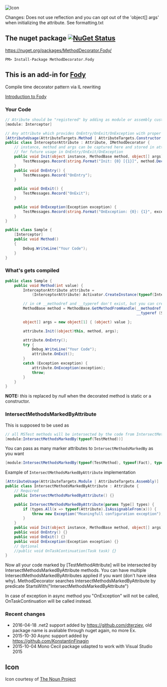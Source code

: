 ![Icon](https://raw.github.com/Fody/MethodDecorator/master/Icons/package_icon.png)

Changes:
Does not use reflection and you can opt out of the 'object[] args' when initializing the attribute.
See formatting.txt

## The nuget package  [![NuGet Status](http://img.shields.io/nuget/v/MethodDecorator.Fody.svg?style=flat)](https://www.nuget.org/packages/MethodDecorator.Fody/)

https://nuget.org/packages/MethodDecorator.Fody/

    PM> Install-Package MethodDecorator.Fody

## This is an add-in for [Fody](https://github.com/Fody/Fody/)

Compile time decorator pattern via IL rewriting

[Introduction to Fody](http://github.com/Fody/Fody/wiki/SampleUsage)

### Your Code

```c#
// Atribute should be "registered" by adding as module or assembly custom attribute
[module: Interceptor]

// Any attribute which provides OnEntry/OnExit/OnException with proper args
[AttributeUsage(AttributeTargets.Method | AttributeTargets.Constructor | AttributeTargets.Assembly | AttributeTargets.Module)]
public class InterceptorAttribute : Attribute, IMethodDecorator	{
    // instance, method and args can be captured here and stored in attribute instance fields
	// for future usage in OnEntry/OnExit/OnException
	public void Init(object instance, MethodBase method, object[] args) {
		TestMessages.Record(string.Format("Init: {0} [{1}]", method.DeclaringType.FullName + "." + method.Name, args.Length));
	}
	public void OnEntry() {
        TestMessages.Record("OnEntry");
    }

    public void OnExit() {
        TestMessages.Record("OnExit");
    }

    public void OnException(Exception exception) {
        TestMessages.Record(string.Format("OnException: {0}: {1}", exception.GetType(), exception.Message));
    }
}

public class Sample	{
	[Interceptor]
	public void Method()
	{
	    Debug.WriteLine("Your Code");
	}
}
```

### What's gets compiled

```c#
public class Sample {
	public void Method(int value) {
	    InterceptorAttribute attribute =
	        (InterceptorAttribute) Activator.CreateInstance(typeof(InterceptorAttribute));

		// in c# __methodref and __typeref don't exist, but you can create such IL
		MethodBase method = MethodBase.GetMethodFromHandle(__methodref (Sample.Method),
														   __typeref (Sample));

		object[] args = new object[1] { (object) value };

		attribute.Init((object)this, method, args);

		attribute.OnEntry();
	    try {
	        Debug.WriteLine("Your Code");
	        attribute.OnExit();
	    }
	    catch (Exception exception) {
	        attribute.OnException(exception);
	        throw;
	    }
	}
}
```

**NOTE:** *this* is replaced by *null* when the decorated method is static or a constructor.

### IntersectMethodsMarkedByAttribute

This is supposed to be used as

```c#
// all MSTest methods will be intersected by the code from IntersectMethodsMarkedBy
[module:IntersectMethodsMarkedBy(typeof(TestMethod))]
```

You can pass as many marker attributes to `IntersectMethodsMarkedBy` as you want

```c#
[module:IntersectMethodsMarkedBy(typeof(TestMethod), typeof(Fact), typeof(Obsolete))]
```

Example of `IntersectMethodsMarkedByAttribute` implementation

```c#
[AttributeUsage(AttributeTargets.Module | AttributeTargets.Assembly)]
public class IntersectMethodsMarkedByAttribute : Attribute {
	// Required
	public IntersectMethodsMarkedByAttribute() {}

	public IntersectMethodsMarkedByAttribute(params Type[] types) {
		if (types.All(x => typeof(Attribute).IsAssignableFrom(x))) {
			throw new Exception("Meaningfull configuration exception");
		}
	}
	public void Init(object instance, MethodBase method, object[] args) {}
	public void OnEntry() {}
	public void OnExit() {}
	public void OnException(Exception exception) {}
    // Optional
    //public void OnTaskContinuation(Task task) {}
}
```

Now all your code marked by [TestMethodAttribute] will be intersected by IntersectMethodsMarkedByAttribute methods.
You can have multiple IntersectMethodsMarkedByAttributes applied if you want (don't have idea why).
MethodDecorator searches IntersectMethodsMarkedByAttribute by predicate StartsWith("IntersectMethodsMarkedByAttribute")

In case of exception in async method you "OnException" will not be called, OnTaskContinuation will be called instead.

### Recent changes

- 2016-04-18 .net2 support added by https://github.com/dterziev, old package name is avaliable through nuget again, no more Ex.
- 2015-10-30 Async support added by https://github.com/KonstantinFinagin
- 2015-10-04 Mono Cecil package udapted to work with Visual Studio 2015

## Icon

Icon courtesy of [The Noun Project](http://thenounproject.com)
